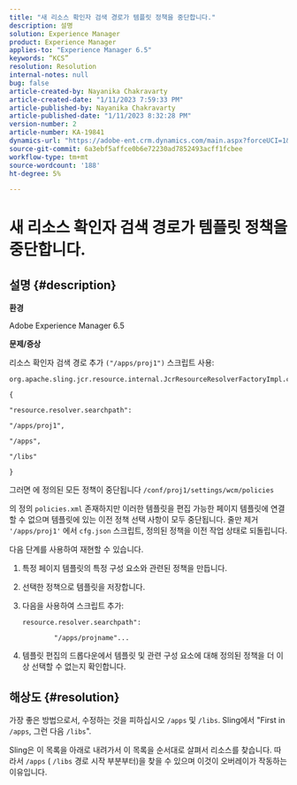```yaml
---
title: "새 리소스 확인자 검색 경로가 템플릿 정책을 중단합니다."
description: 설명
solution: Experience Manager
product: Experience Manager
applies-to: "Experience Manager 6.5"
keywords: “KCS”
resolution: Resolution
internal-notes: null
bug: false
article-created-by: Nayanika Chakravarty
article-created-date: "1/11/2023 7:59:33 PM"
article-published-by: Nayanika Chakravarty
article-published-date: "1/11/2023 8:32:28 PM"
version-number: 2
article-number: KA-19841
dynamics-url: "https://adobe-ent.crm.dynamics.com/main.aspx?forceUCI=1&pagetype=entityrecord&etn=knowledgearticle&id=0d136574-ea91-ed11-aad1-6045bd006e5a"
source-git-commit: 6a3ebf5affce0b6e72230ad7852493acff1fcbee
workflow-type: tm+mt
source-wordcount: '188'
ht-degree: 5%

---
```


# 새 리소스 확인자 검색 경로가 템플릿 정책을 중단합니다.

## 설명 {#description}


<b>환경</b>

Adobe Experience Manager 6.5

<b>문제/증상</b>

리소스 확인자 검색 경로 추가 `("/apps/proj1")` 스크립트 사용:


```
org.apache.sling.jcr.resource.internal.JcrResourceResolverFactoryImpl.cfg.json

{

"resource.resolver.searchpath":

"/apps/proj1",

"/apps",

"/libs"

}
```


그러면 에 정의된 모든 정책이 중단됩니다 `/conf/proj1/settings/wcm/policies`

의 정의 `policies.xml` 존재하지만 이러한 템플릿을 편집 가능한 페이지 템플릿에 연결할 수 없으며 템플릿에 있는 이전 정책 선택 사항이 모두 중단됩니다. 줄만 제거 `'/apps/proj1'` 에서 `cfg.json` 스크립트, 정의된 정책을 이전 작업 상태로 되돌립니다.

다음 단계를 사용하여 재현할 수 있습니다.

1. 특정 페이지 템플릿의 특정 구성 요소와 관련된 정책을 만듭니다.


2. 선택한 정책으로 템플릿을 저장합니다.


3. 다음을 사용하여 스크립트 추가:




   ```
   resource.resolver.searchpath":
   
           "/apps/projname"...
   ```



4. 템플릿 편집의 드롭다운에서 템플릿 및 관련 구성 요소에 대해 정의된 정책을 더 이상 선택할 수 없는지 확인합니다.



## 해상도 {#resolution}


가장 좋은 방법으로서, 수정하는 것을 피하십시오 `/apps` 및 `/libs`. Sling에서 &quot;First in `/apps`, 그런 다음 `/libs`&quot;.

Sling은 이 목록을 아래로 내려가서 이 목록을 순서대로 살펴서 리소스를 찾습니다. 따라서 `/apps` ( `/libs` 경로 시작 부분부터)을 찾을 수 있으며 이것이 오버레이가 작동하는 이유입니다.
